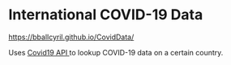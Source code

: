 # International COVID-19 Data
https://bballcyril.github.io/CovidData/

Uses <a href="https://covid19api.com/">Covid19 API </a> to lookup COVID-19 data on a certain country.
